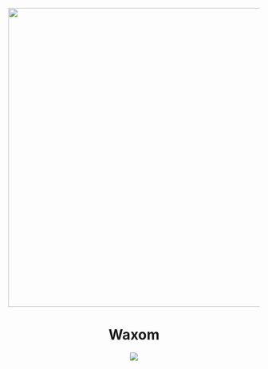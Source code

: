 <p align="center">
    <a href="https://waxom.surge.sh/"><img src="https://user-images.githubusercontent.com/68344264/150677401-6161855d-a279-4662-b72b-7ee74faee443.png" width="600" /></a>
</p>
<h1 align="center">Waxom</h1>
<p align="center">
    <a href="https://waxom.surge.sh/"><img src="https://img.shields.io/static/v1?label=demo&message=link&color=yellowgreen" /></a>
</p>
